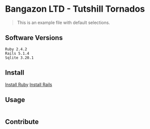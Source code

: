 # Bangazon LTD - Tutshill Tornados

> This is an example file with default selections.

## Software Versions

```
Ruby 2.4.2
Rails 5.1.4
Sqlite 3.20.1
```

## Install

[Install Ruby](https://www.ruby-lang.org/en/documentation/installation/)
[Install Rails](https://github.com/tbsvttr/install-ruby-and-rails)

## Usage

```
```

## Contribute